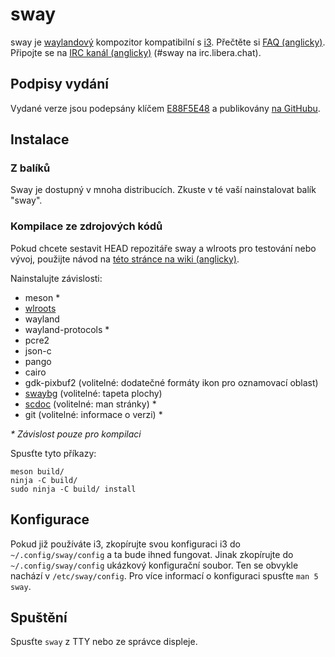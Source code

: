# sway

sway je [waylandový][Wayland] kompozitor kompatibilní s [i3]. Přečtěte si
[FAQ (anglicky)][FAQ]. Připojte se na [IRC kanál (anglicky)][IRC channel]
\(#sway na irc.libera.chat).

## Podpisy vydání

Vydané verze jsou podepsány klíčem [E88F5E48] a publikovány
[na GitHubu][GitHub releases].

## Instalace

### Z balíků

Sway je dostupný v mnoha distribucích. Zkuste v té vaší nainstalovat balík "sway".

### Kompilace ze zdrojových kódů

Pokud chcete sestavit HEAD repozitáře sway a wlroots pro testování nebo vývoj,
použijte návod na [této stránce na wiki (anglicky)][Development setup].

Nainstalujte závislosti:

* meson \*
* [wlroots]
* wayland
* wayland-protocols \*
* pcre2
* json-c
* pango
* cairo
* gdk-pixbuf2 (volitelné: dodatečné formáty ikon pro oznamovací oblast)
* [swaybg] (volitelné: tapeta plochy)
* [scdoc] (volitelné: man stránky) \*
* git (volitelné: informace o verzi) \*

_\* Závislost pouze pro kompilaci_

Spusťte tyto příkazy:

    meson build/
    ninja -C build/
    sudo ninja -C build/ install

## Konfigurace

Pokud již používáte i3, zkopírujte svou konfiguraci i3 do `~/.config/sway/config`
a ta bude ihned fungovat. Jinak zkopírujte do `~/.config/sway/config` ukázkový
konfigurační soubor. Ten se obvykle nachází v `/etc/sway/config`.
Pro více informací o konfiguraci spusťte `man 5 sway`.

## Spuštění

Spusťte `sway` z TTY nebo ze správce displeje.

[en]: https://github.com/swaywm/sway#readme
[ar]: README.ar.md
[cs]: README.cs.md
[de]: README.de.md
[dk]: README.dk.md
[es]: README.es.md
[fr]: README.fr.md
[ge]: README.ge.md
[gr]: README.gr.md
[hi]: README.hi.md
[hu]: README.hu.md
[ir]: README.ir.md
[it]: README.it.md
[ja]: README.ja.md
[ko]: README.ko.md
[nl]: README.nl.md
[no]: README.no.md
[pl]: README.pl.md
[pt]: README.pt.md
[ro]: README.ro.md
[ru]: README.ru.md
[sv]: README.sv.md
[tr]: README.tr.md
[uk]: README.uk.md
[zh-CN]: README.zh-CN.md
[zh-TW]: README.zh-TW.md
[i3]: https://i3wm.org/
[Wayland]: http://wayland.freedesktop.org/
[FAQ]: https://github.com/swaywm/sway/wiki
[IRC channel]: https://web.libera.chat/gamja/?channels=#sway
[E88F5E48]: https://keys.openpgp.org/search?q=34FF9526CFEF0E97A340E2E40FDE7BE0E88F5E48
[GitHub releases]: https://github.com/swaywm/sway/releases
[Development setup]: https://github.com/swaywm/sway/wiki/Development-Setup
[wlroots]: https://gitlab.freedesktop.org/wlroots/wlroots
[swaybg]: https://github.com/swaywm/swaybg/
[scdoc]: https://git.sr.ht/~sircmpwn/scdoc

